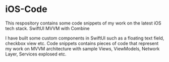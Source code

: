 # iOS-Code

This respository contains some code snippets of my work on the latest iOS tech stack. 
SwiftUI
MVVM with Combine

I have built some custom components in SwiftUI such as a floating text field, checkbox view etc. Code snippets contains pieces of code that represent my work on MVVM architecture with sample Views, ViewModels, Network Layer, Services explosed etc.
